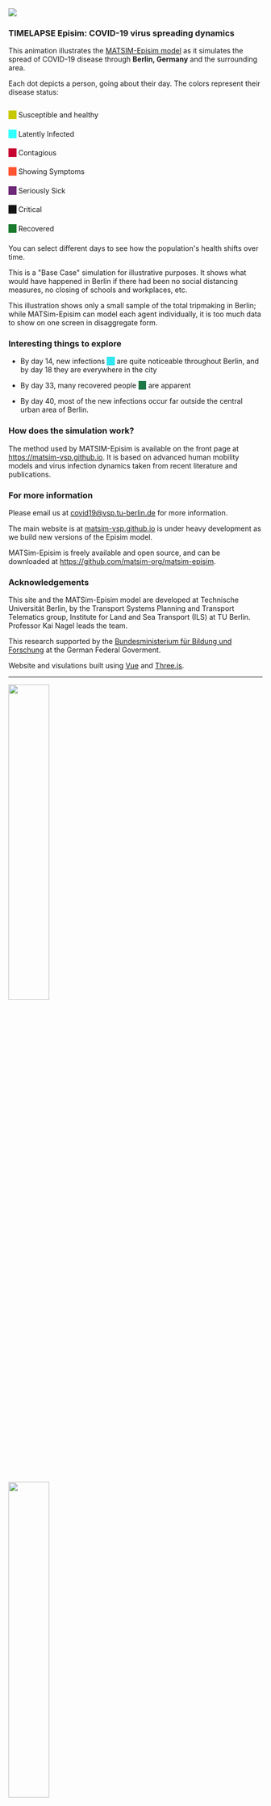 <img src="./images/banner.jpg" >

### TIMELAPSE Episim: COVID-19 virus spreading dynamics

This animation illustrates the [MATSIM-Episim model](https://matsim-vsp.github.io) as it simulates the spread of COVID-19 disease through **Berlin, Germany** and the surrounding area.

Each dot depicts a person, going about their day. The colors represent their disease status:

<div style="display: flex; flex-direction: column; margin-bottom: 1rem;">

<p style="margin-bottom: 0.4rem;"><span style="background-color: rgb(200,200,0)">&nbsp;&nbsp;&nbsp;&nbsp;</span> Susceptible and healthy</p>

<p style="margin-bottom: 0.4rem;"><span style="background-color: rgb(48,255,255)">&nbsp;&nbsp;&nbsp;&nbsp;</span>
    Latently Infected</p>

<p style="margin-bottom: 0.4rem;"><span style="background-color: rgb(200,0,50)">&nbsp;&nbsp;&nbsp;&nbsp;</span>
    Contagious</p>

<p style="margin-bottom: 0.4rem;"><span style="background-color: rgb(255,85,50)">&nbsp;&nbsp;&nbsp;&nbsp;</span>
    Showing Symptoms</p>

<p style="margin-bottom: 0.4rem;"><span style="background-color: rgb(110,40,120)">&nbsp;&nbsp;&nbsp;&nbsp;</span>
    Seriously Sick</p>

<p style="margin-bottom: 0.4rem;"><span style="background-color: rgb(20,20,20)">&nbsp;&nbsp;&nbsp;&nbsp;</span>
    Critical</p>

<p style="margin-bottom: 0.4rem;"><span style="background-color: rgb(26,122,44)">&nbsp;&nbsp;&nbsp;&nbsp;</span>
    Recovered</p>

</div>

You can select different days to see how the population's health shifts over time.

This is a "Base Case" simulation for illustrative purposes. It shows what would have happened in Berlin if there had been no social distancing measures, no closing of schools and workplaces, etc.

This illustration shows only a small sample of the total tripmaking in Berlin; while MATSim-Episim can model each agent individually, it is too much data to show on one screen in disaggregate form.

### Interesting things to explore

- By day 14, new infections <span style="background-color: rgb(48,230,240)">&nbsp;&nbsp;&nbsp;&nbsp;</span> are quite noticeable throughout Berlin, and by day 18 they are everywhere in the city

- By day 33, many recovered people <span style="background-color: rgb(30,120,70)">&nbsp;&nbsp;&nbsp;&nbsp;</span> are apparent
- By day 40, most of the new infections occur far outside the central urban area of Berlin.

### How does the simulation work?

The method used by MATSIM-Episim is available on the front page at <https://matsim-vsp.github.io>. It is based on advanced human mobility models and virus infection dynamics taken from recent literature and publications.

### For more information

Please email us at [covid19@vsp.tu-berlin.de](mailto:covid19@vsp.tu-berlin.de) for more information.

The main website is at [matsim-vsp.github.io](https://matsim-vsp.github.io) is under heavy development as we build new versions of the Episim model.

MATSim-Episim is freely available and open source, and can be downloaded at <https://github.com/matsim-org/matsim-episim>.

### Acknowledgements

This site and the MATSim-Episim model are developed at Technische Universität Berlin, by the Transport Systems Planning and Transport Telematics group, Institute for Land and Sea Transport (ILS) at TU Berlin. Professor Kai Nagel leads the team.

This research supported by the [Bundesministerium für Bildung und Forschung](https://bmbf.de) at the German Federal Goverment.

Website and visulations built using [Vue](https://vuejs.org) and [Three.js](https://threejs.org).

<hr>

<img src="./images/matsim-logo-blue.png" width="40%">

<br/>
<br/>

<img src="./images/tu-logo.png" width="40%">

<br/>
<br/>
<br/>
<br/>
